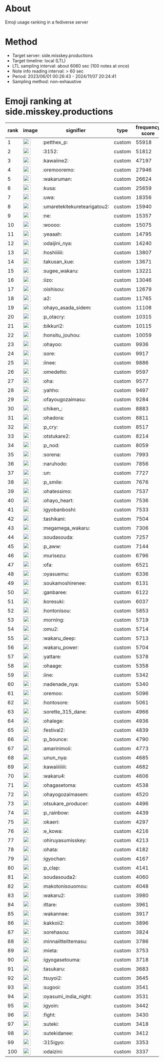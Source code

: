 # About
Emoji usage ranking in a fediverse server

# Method
- Target server: side.misskey.productions
- Target timeline: local (LTL)
- LTL sampling interval: about 6060 sec (100 notes at once)
- Note info reading interval: > 60 sec
- Period: 2023/06/01 00:26:43 - 2024/11/07 20:24:41 
- Sampling method: non-exhaustive

# Emoji ranking at side.misskey.productions

|rank|image|signifier|type|frequency score|
|----|----|----|----|----|
|1|<img height="24" src="https://side.misskey.productions/emoji/petthex_p.webp">|:petthex_p:|custom|55918|
|2|<img height="24" src="https://side.misskey.productions/emoji/3152.webp">|:3152:|custom|51812|
|3|<img height="24" src="https://side.misskey.productions/emoji/kawaiine2.webp">|:kawaiine2:|custom|47197|
|4|<img height="24" src="https://side.misskey.productions/emoji/oremooremo.webp">|:oremooremo:|custom|27946|
|5|<img height="24" src="https://side.misskey.productions/emoji/wakaruman.webp">|:wakaruman:|custom|26624|
|6|<img height="24" src="https://side.misskey.productions/emoji/kusa.webp">|:kusa:|custom|25659|
|7|<img height="24" src="https://side.misskey.productions/emoji/uwa.webp">|:uwa:|custom|18356|
|8|<img height="24" src="https://side.misskey.productions/emoji/umaretekitekuretearigatou2.webp">|:umaretekitekuretearigatou2:|custom|15940|
|9|<img height="24" src="https://side.misskey.productions/emoji/ne.webp">|:ne:|custom|15357|
|10|<img height="24" src="https://side.misskey.productions/emoji/woooo.webp">|:woooo:|custom|15075|
|11|<img height="24" src="https://side.misskey.productions/emoji/yeaaah.webp">|:yeaaah:|custom|14795|
|12|<img height="24" src="https://side.misskey.productions/emoji/odaijini_nya.webp">|:odaijini_nya:|custom|14240|
|13|<img height="24" src="https://side.misskey.productions/emoji/hoshiiiiii.webp">|:hoshiiiiii:|custom|13807|
|14|<img height="24" src="https://side.misskey.productions/emoji/takusan_kue.webp">|:takusan_kue:|custom|13671|
|15|<img height="24" src="https://side.misskey.productions/emoji/sugee_wakaru.webp">|:sugee_wakaru:|custom|13221|
|16|<img height="24" src="https://side.misskey.productions/emoji/iizo.webp">|:iizo:|custom|13046|
|17|<img height="24" src="https://side.misskey.productions/emoji/oishisou.webp">|:oishisou:|custom|12679|
|18|<img height="24" src="https://side.misskey.productions/emoji/a2.webp">|:a2:|custom|11765|
|19|<img height="24" src="https://side.misskey.productions/emoji/ohayo_asada_sidem.webp">|:ohayo_asada_sidem:|custom|11108|
|20|<img height="24" src="https://side.misskey.productions/emoji/p_otacry.webp">|:p_otacry:|custom|10315|
|21|<img height="24" src="https://side.misskey.productions/emoji/bikkuri2.webp">|:bikkuri2:|custom|10115|
|22|<img height="24" src="https://side.misskey.productions/emoji/honsitu_jouhou.webp">|:honsitu_jouhou:|custom|10059|
|23|<img height="24" src="https://side.misskey.productions/emoji/ohayoo.webp">|:ohayoo:|custom|9936|
|24|<img height="24" src="https://side.misskey.productions/emoji/sore.webp">|:sore:|custom|9917|
|25|<img height="24" src="https://side.misskey.productions/emoji/iinee.webp">|:iinee:|custom|9886|
|26|<img height="24" src="https://side.misskey.productions/emoji/omedetto.webp">|:omedetto:|custom|9597|
|27|<img height="24" src="https://side.misskey.productions/emoji/oha.webp">|:oha:|custom|9577|
|28|<img height="24" src="https://side.misskey.productions/emoji/yahho.webp">|:yahho:|custom|9497|
|29|<img height="24" src="https://side.misskey.productions/emoji/ofayougozaimasu.webp">|:ofayougozaimasu:|custom|9284|
|30|<img height="24" src="https://side.misskey.productions/emoji/chiken_.webp">|:chiken_:|custom|8883|
|31|<img height="24" src="https://side.misskey.productions/emoji/ohadora.webp">|:ohadora:|custom|8811|
|32|<img height="24" src="https://side.misskey.productions/emoji/p_cry.webp">|:p_cry:|custom|8517|
|33|<img height="24" src="https://side.misskey.productions/emoji/otstukare2.webp">|:otstukare2:|custom|8214|
|34|<img height="24" src="https://side.misskey.productions/emoji/p_nod.webp">|:p_nod:|custom|8059|
|35|<img height="24" src="https://side.misskey.productions/emoji/sorena.webp">|:sorena:|custom|7993|
|36|<img height="24" src="https://side.misskey.productions/emoji/naruhodo.webp">|:naruhodo:|custom|7856|
|37|<img height="24" src="https://side.misskey.productions/emoji/un.webp">|:un:|custom|7727|
|38|<img height="24" src="https://side.misskey.productions/emoji/p_smile.webp">|:p_smile:|custom|7676|
|39|<img height="24" src="https://side.misskey.productions/emoji/ohatessimo.webp">|:ohatessimo:|custom|7537|
|40|<img height="24" src="https://side.misskey.productions/emoji/ohayo_heart.webp">|:ohayo_heart:|custom|7536|
|41|<img height="24" src="https://side.misskey.productions/emoji/igyobanboshi.webp">|:igyobanboshi:|custom|7533|
|42|<img height="24" src="https://side.misskey.productions/emoji/tashikani.webp">|:tashikani:|custom|7504|
|43|<img height="24" src="https://side.misskey.productions/emoji/megamega_wakaru.webp">|:megamega_wakaru:|custom|7306|
|44|<img height="24" src="https://side.misskey.productions/emoji/soudasouda.webp">|:soudasouda:|custom|7257|
|45|<img height="24" src="https://side.misskey.productions/emoji/p_aww.webp">|:p_aww:|custom|7144|
|46|<img height="24" src="https://side.misskey.productions/emoji/murisezu.webp">|:murisezu:|custom|6796|
|47|<img height="24" src="https://side.misskey.productions/emoji/ofa.webp">|:ofa:|custom|6521|
|48|<img height="24" src="https://side.misskey.productions/emoji/oyasuemu.webp">|:oyasuemu:|custom|6336|
|49|<img height="24" src="https://side.misskey.productions/emoji/soukamoshirenee.webp">|:soukamoshirenee:|custom|6131|
|50|<img height="24" src="https://side.misskey.productions/emoji/ganbaree.webp">|:ganbaree:|custom|6122|
|51|<img height="24" src="https://side.misskey.productions/emoji/koresuki.webp">|:koresuki:|custom|6037|
|52|<img height="24" src="https://side.misskey.productions/emoji/hontonisou.webp">|:hontonisou:|custom|5853|
|53|<img height="24" src="https://side.misskey.productions/emoji/morning.webp">|:morning:|custom|5719|
|54|<img height="24" src="https://side.misskey.productions/emoji/omu2.webp">|:omu2:|custom|5714|
|55|<img height="24" src="https://side.misskey.productions/emoji/wakaru_deep.webp">|:wakaru_deep:|custom|5713|
|56|<img height="24" src="https://side.misskey.productions/emoji/wakaru_power.webp">|:wakaru_power:|custom|5704|
|57|<img height="24" src="https://side.misskey.productions/emoji/yattare.webp">|:yattare:|custom|5378|
|58|<img height="24" src="https://side.misskey.productions/emoji/ohaage.webp">|:ohaage:|custom|5358|
|59|<img height="24" src="https://side.misskey.productions/emoji/iine.webp">|:iine:|custom|5342|
|60|<img height="24" src="https://side.misskey.productions/emoji/nadenade_nya.webp">|:nadenade_nya:|custom|5340|
|61|<img height="24" src="https://side.misskey.productions/emoji/oremoo.webp">|:oremoo:|custom|5096|
|62|<img height="24" src="https://side.misskey.productions/emoji/hontosore.webp">|:hontosore:|custom|5061|
|63|<img height="24" src="https://side.misskey.productions/emoji/sorette_315_dane.webp">|:sorette_315_dane:|custom|4966|
|64|<img height="24" src="https://side.misskey.productions/emoji/ohalege.webp">|:ohalege:|custom|4936|
|65|<img height="24" src="https://side.misskey.productions/emoji/festival2.webp">|:festival2:|custom|4839|
|66|<img height="24" src="https://side.misskey.productions/emoji/p_bounce.webp">|:p_bounce:|custom|4790|
|67|<img height="24" src="https://side.misskey.productions/emoji/amarinimoii.webp">|:amarinimoii:|custom|4773|
|68|<img height="24" src="https://side.misskey.productions/emoji/unun_nya.webp">|:unun_nya:|custom|4685|
|69|<img height="24" src="https://side.misskey.productions/emoji/kawaiiiiiiii.webp">|:kawaiiiiiiii:|custom|4682|
|70|<img height="24" src="https://side.misskey.productions/emoji/wakaru4.webp">|:wakaru4:|custom|4606|
|71|<img height="24" src="https://side.misskey.productions/emoji/ohagasetoma.webp">|:ohagasetoma:|custom|4538|
|72|<img height="24" src="https://side.misskey.productions/emoji/ohayogozaimasem.webp">|:ohayogozaimasem:|custom|4520|
|73|<img height="24" src="https://side.misskey.productions/emoji/otsukare_producer.webp">|:otsukare_producer:|custom|4496|
|74|<img height="24" src="https://side.misskey.productions/emoji/p_rainbow.webp">|:p_rainbow:|custom|4439|
|75|<img height="24" src="https://side.misskey.productions/emoji/okaeri.webp">|:okaeri:|custom|4297|
|76|<img height="24" src="https://side.misskey.productions/emoji/e_kowa.webp">|:e_kowa:|custom|4216|
|77|<img height="24" src="https://side.misskey.productions/emoji/ohiruyasumisskey.webp">|:ohiruyasumisskey:|custom|4213|
|78|<img height="24" src="https://side.misskey.productions/emoji/ohata.webp">|:ohata:|custom|4182|
|79|<img height="24" src="https://side.misskey.productions/emoji/igyochan.webp">|:igyochan:|custom|4167|
|80|<img height="24" src="https://side.misskey.productions/emoji/p_clap.webp">|:p_clap:|custom|4141|
|81|<img height="24" src="https://side.misskey.productions/emoji/soudasouda2.webp">|:soudasouda2:|custom|4060|
|82|<img height="24" src="https://side.misskey.productions/emoji/makotonisouomou.webp">|:makotonisouomou:|custom|4048|
|83|<img height="24" src="https://side.misskey.productions/emoji/wakaru2.webp">|:wakaru2:|custom|3980|
|84|<img height="24" src="https://side.misskey.productions/emoji/ittare.webp">|:ittare:|custom|3961|
|85|<img height="24" src="https://side.misskey.productions/emoji/wakannee.webp">|:wakannee:|custom|3917|
|86|<img height="24" src="https://side.misskey.productions/emoji/kakkoii2.webp">|:kakkoii2:|custom|3896|
|87|<img height="24" src="https://side.misskey.productions/emoji/sorehasou.webp">|:sorehasou:|custom|3824|
|88|<img height="24" src="https://side.misskey.productions/emoji/minnaiitteittemasu.webp">|:minnaiitteittemasu:|custom|3786|
|89|<img height="24" src="https://side.misskey.productions/emoji/mieta.webp">|:mieta:|custom|3753|
|90|<img height="24" src="https://side.misskey.productions/emoji/igyogasetouma.webp">|:igyogasetouma:|custom|3718|
|91|<img height="24" src="https://side.misskey.productions/emoji/tasukaru.webp">|:tasukaru:|custom|3683|
|92|<img height="24" src="https://side.misskey.productions/emoji/tsuyoi2.webp">|:tsuyoi2:|custom|3645|
|93|<img height="24" src="https://side.misskey.productions/emoji/sugooi.webp">|:sugooi:|custom|3541|
|94|<img height="24" src="https://side.misskey.productions/emoji/oyasumi_india_night.webp">|:oyasumi_india_night:|custom|3531|
|95|<img height="24" src="https://side.misskey.productions/emoji/igyoin.webp">|:igyoin:|custom|3442|
|96|<img height="24" src="https://side.misskey.productions/emoji/fight.webp">|:fight:|custom|3430|
|97|<img height="24" src="https://side.misskey.productions/emoji/suteki.webp">|:suteki:|custom|3418|
|98|<img height="24" src="https://side.misskey.productions/emoji/sutekidanee.webp">|:sutekidanee:|custom|3412|
|99|<img height="24" src="https://side.misskey.productions/emoji/315igyo.webp">|:315igyo:|custom|3353|
|100|<img height="24" src="https://side.misskey.productions/emoji/odaizini.webp">|:odaizini:|custom|3337|
